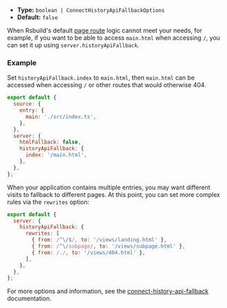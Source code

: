 - **Type:** `boolean | ConnectHistoryApiFallbackOptions`
- **Default:** `false`

When Rsbuild's default [page route](/guide/basic/page-route) logic cannot meet your needs, for example, if you want to be able to access `main.html` when accessing `/`, you can set it up using `server.historyApiFallback`.

### Example

Set `historyApiFallback.index` to `main.html`, then `main.html` can be accessed when accessing `/` or other routes that would otherwise 404.

```js
export default {
  source: {
    entry: {
      main: './src/index.ts',
    },
  },
  server: {
    htmlFallback: false,
    historyApiFallback: {
      index: '/main.html',
    },
  },
};
```

When your application contains multiple entries, you may want different visits to fallback to different pages. At this point, you can set more complex rules via the `rewrites` option:

```js
export default {
  server: {
    historyApiFallback: {
      rewrites: [
        { from: /^\/$/, to: '/views/landing.html' },
        { from: /^\/subpage/, to: '/views/subpage.html' },
        { from: /./, to: '/views/404.html' },
      ],
    },
  },
};
```

For more options and information, see the [connect-history-api-fallback](https://github.com/bripkens/connect-history-api-fallback) documentation.
